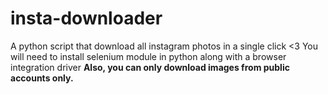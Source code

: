 # insta-downloader
A python script that download all instagram photos in a single click &lt;3
You will need to install selenium module in python along with a browser integration driver
**Also, you can only download images from public accounts only.**
